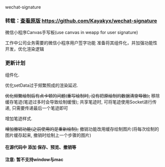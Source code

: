 
wechat-signature

### 转载：[查看原版](https://github.com/Kayakyx/wechat-signature) https://github.com/Kayakyx/wechat-signature

微信小程序Canvas手写板(use canvas in weapp for user signature)


工作中公司业务需要的微信小程序用户签字功能 准备将其组件化，并加强功能性开发，优化渲染逻辑

### 更新计划
组件化.

优化setData过于频繁照成的渲染延迟.

~~优化频繁绘制后有点卡顿的问题(重写绘制时, 没有把原绘制的数据清空导致);~~
移除缓存笔迹(笔迹过多时会导致绘制缓慢); 共享笔迹时, 可将笔迹使用Socket进行传递, 只需要传递最后一个笔迹即可

增加笔迹样式.

~~增加撤销功能(之前使用的是重新绘制);~~
撤销功能改用缓存绘制图片(将每次绘制的图片缓存起来, 撤销时绘制上一个步骤的图片)

#### 在源代码中 添加 保存、预览、撤销等

#### 注意: 暂不支持window与mac